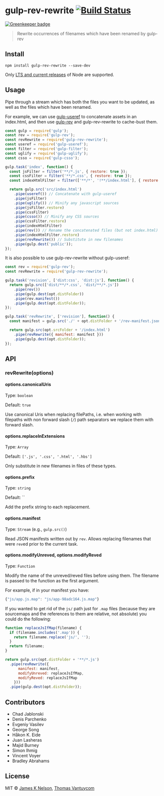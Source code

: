# gulp-rev-rewrite [![Build Status](https://travis-ci.org/TheDancingCode/gulp-rev-rewrite.svg?branch=master)](https://travis-ci.org/TheDancingCode/gulp-rev-rewrite)

[![Greenkeeper badge](https://badges.greenkeeper.io/TheDancingCode/gulp-rev-rewrite.svg)](https://greenkeeper.io/)

> Rewrite occurrences of filenames which have been renamed by gulp-rev

## Install

```
npm install gulp-rev-rewrite --save-dev
```

Only [LTS and current releases](https://github.com/nodejs/Release#release-schedule) of Node are supported.

## Usage

Pipe through a stream which has both the files you want to be updated, as well as the files which have been renamed.

For example, we can use [gulp-useref](https://github.com/jonkemp/gulp-useref) to concatenate assets in an index.html,
and then use [gulp-rev](https://github.com/sindresorhus/gulp-rev) and gulp-rev-rewrite to cache-bust them.

```js
const gulp = require('gulp');
const rev = require('gulp-rev');
const revRewrite = require('gulp-rev-rewrite');
const useref = require('gulp-useref');
const filter = require('gulp-filter');
const uglify = require('gulp-uglify');
const csso = require('gulp-csso');

gulp.task('index', function() {
  const jsFilter = filter('**/*.js', { restore: true });
  const cssFilter = filter('**/*.css', { restore: true });
  const indexHtmlFilter = filter(['**/*', '!**/index.html'], { restore: true });

  return gulp.src('src/index.html')
    .pipe(useref()) // Concatenate with gulp-useref
    .pipe(jsFilter)
    .pipe(uglify()) // Minify any javascript sources
    .pipe(jsFilter.restore)
    .pipe(cssFilter)
    .pipe(csso()) // Minify any CSS sources
    .pipe(cssFilter.restore)
    .pipe(indexHtmlFilter)
    .pipe(rev()) // Rename the concatenated files (but not index.html)
    .pipe(indexHtmlFilter.restore)
    .pipe(revRewrite()) // Substitute in new filenames
    .pipe(gulp.dest('public'));
});
```

It is also possible to use gulp-rev-rewrite without gulp-useref:

```js
const rev = require('gulp-rev');
const revRewrite = require('gulp-rev-rewrite');

gulp.task('revision', ['dist:css', 'dist:js'], function() {
  return gulp.src(['dist/**/*.css', 'dist/**/*.js'])
    .pipe(rev())
    .pipe(gulp.dest(opt.distFolder))
    .pipe(rev.manifest())
    .pipe(gulp.dest(opt.distFolder));
});

gulp.task('revRewrite', ['revision'], function() {
  const manifest = gulp.src('./' + opt.distFolder + '/rev-manifest.json');

  return gulp.src(opt.srcFolder + '/index.html')
    .pipe(revRewrite({ manifest: manifest }))
    .pipe(gulp.dest(opt.distFolder));
});
```

## API

### revRewrite(options)

#### options.canonicalUris

Type: `boolean`

Default: `true`

Use canonical Uris when replacing filePaths, i.e. when working with filepaths
with non forward slash (`/`) path separators we replace them with forward slash.

#### options.replaceInExtensions

Type: `Array`

Default: `['.js', '.css', '.html', '.hbs']`

Only substitute in new filenames in files of these types.

#### options.prefix

Type: `string`

Default: ``

Add the prefix string to each replacement.

#### options.manifest

Type: `Stream` (e.g., `gulp.src()`)

Read JSON manifests written out by `rev`. Allows replacing filenames that were
`rev`ed prior to the current task.

#### options.modifyUnreved, options.modifyReved

Type: `Function`

Modify the name of the unreved/reved files before using them. The filename is
passed to the function as the first argument.

For example, if in your manifest you have:

```js
{"js/app.js.map": "js/app-98adc164.js.map"}
```

If you wanted to get rid of the `js/` path just for `.map` files (because they
are sourcemaps and the references to them are relative, not absolute) you could
do the following:

```js
function replaceJsIfMap(filename) {
  if (filename.includes('.map')) {
    return filename.replace('js/', '');
  }
  return filename;
}

return gulp.src(opt.distFolder + '**/*.js')
  .pipe(revRewrite({
      manifest: manifest,
      modifyUnreved: replaceJsIfMap,
      modifyReved: replaceJsIfMap
    }))
  .pipe(gulp.dest(opt.distFolder));
```

## Contributors

* Chad Jablonski
* Denis Parchenko
* Evgeniy Vasilev
* George Song
* Håkon K. Eide
* Juan Lasheras
* Majid Burney
* Simon Ihmig
* Vincent Voyer
* Bradley Abrahams

## License

MIT © [James K Nelson](http://jamesknelson.com), [Thomas Vantuycom](https://github.com/TheDancingCode)
